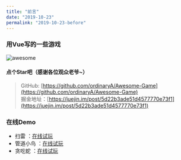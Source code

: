 ```yaml
---
title: "前言"
date: "2019-10-23"
permalink: "2019-10-23-before"
---
```


### 用Vue写的一些游戏

![awesome](http://www.almx.top/image/awesome-game/mai.jpg)

#### 点个Star吧（感谢各位观众老爷~）

>GitHub: [https://github.com/ordinaryA/Awesome-Game](https://github.com/ordinaryA/Awesome-Game)<br/>
>掘金地址：[https://juejin.im/post/5d22b3ade51d4577770e73f1](https://juejin.im/post/5d22b3ade51d4577770e73f1)
  
### 在线Demo

- 扫雷 ：[在线试玩](http://www.almx.top/awesome/#/sweep)
- 管道小鸟 ：[在线试玩](http://www.almx.top/awesome/#/)
- 贪吃蛇 ：[在线试玩](http://www.almx.top/awesome/#/snack)
